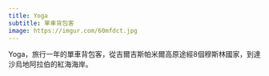 ```yaml
---
title: Yoga
subtitle: 單車背包客
image: https://imgur.com/60mfdct.jpg
---
```


Yoga，旅行一年的單車背包客，從吉爾吉斯帕米爾高原途經8個穆斯林國家，到達沙烏地阿拉伯的紅海海岸。